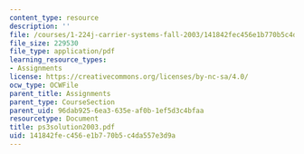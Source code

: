 ```yaml
---
content_type: resource
description: ''
file: /courses/1-224j-carrier-systems-fall-2003/141842fec456e1b770b5c4da557e3d9a_ps3solution2003.pdf
file_size: 229530
file_type: application/pdf
learning_resource_types:
- Assignments
license: https://creativecommons.org/licenses/by-nc-sa/4.0/
ocw_type: OCWFile
parent_title: Assignments
parent_type: CourseSection
parent_uid: 96dab925-6ea3-635e-af0b-1ef5d3c4bfaa
resourcetype: Document
title: ps3solution2003.pdf
uid: 141842fe-c456-e1b7-70b5-c4da557e3d9a
---
```

